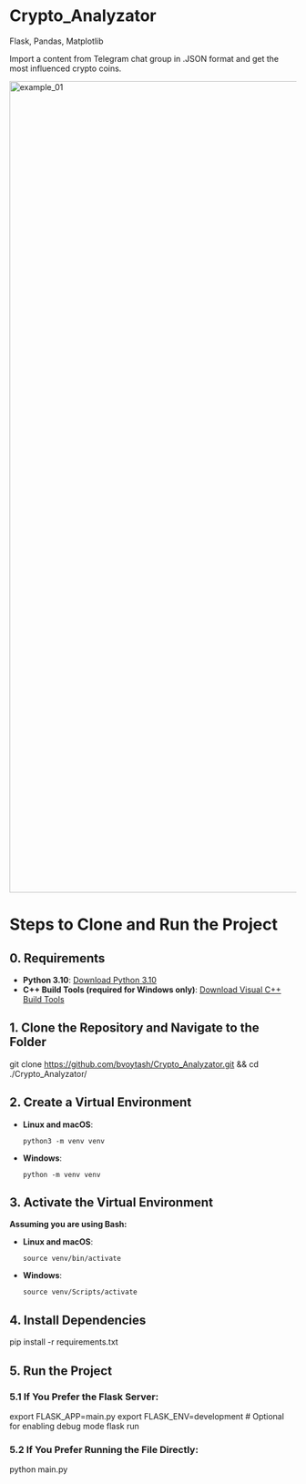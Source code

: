 # Crypto_Analyzator
Flask, Pandas, Matplotlib

Import a content from Telegram chat group in .JSON format and get the most influenced crypto coins.

<img width="1426" alt="example_01" src="https://github.com/user-attachments/assets/914439f9-e438-4a54-a71d-29c7c96f756c">

# Steps to Clone and Run the Project

## 0. Requirements
- **Python 3.10**: [Download Python 3.10](https://www.python.org/downloads/release/python-3100/)
- **C++ Build Tools (required for Windows only)**: [Download Visual C++ Build Tools](https://visualstudio.microsoft.com/visual-cpp-build-tools/)

## 1. Clone the Repository and Navigate to the Folder
git clone https://github.com/bvoytash/Crypto_Analyzator.git && cd ./Crypto_Analyzator/

## 2. Create a Virtual Environment
- **Linux and macOS**:
    ```
    python3 -m venv venv
    ```
- **Windows**:
    ```
    python -m venv venv
    ```

## 3. Activate the Virtual Environment
**Assuming you are using Bash:**
- **Linux and macOS**:
    ```
    source venv/bin/activate
    ```
- **Windows**:
    ```
    source venv/Scripts/activate
    ```

## 4. Install Dependencies
pip install -r requirements.txt

## 5. Run the Project

### 5.1 If You Prefer the Flask Server:
export FLASK_APP=main.py
export FLASK_ENV=development # Optional for enabling debug mode
flask run

### 5.2 If You Prefer Running the File Directly:
python main.py